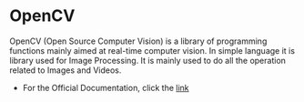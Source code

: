 # OpenCV
OpenCV (Open Source Computer Vision) is a library of programming functions mainly aimed at real-time computer vision. In simple language it is library used for Image Processing. It is mainly used to do all the operation related to Images and Videos.
* For the Official Documentation, click the [link](https://docs.opencv.org/2.4/modules/core/doc/intro.html)
